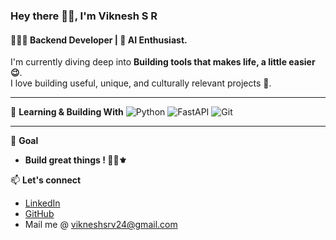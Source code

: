 ### Hey there 👋🏻, I'm Viknesh S R
#### 🧑🏽‍💻 Backend Developer | 🧠 AI Enthusiast.
I'm currently diving deep into **Building tools that makes life, a little easier 😉**.  
I love building useful, unique, and culturally relevant projects 🦚.

---

🌱 **Learning & Building With**
![Python](https://img.shields.io/badge/-Python-333333?style=flat&logo=python)
![FastAPI](https://img.shields.io/badge/-FastAPI-333333?style=flat&logo=fastapi)
![Git](https://img.shields.io/badge/-Git-333333?style=flat&logo=git)

---

🎯 **Goal**
- **Build great things ! 🧩🌌⚜️**

📫 **Let's connect**
- [LinkedIn](https://www.linkedin.com/in/vikneshsrv24/)
- [GitHub](https://github.com/vikneshsrv24)
- Mail me @ vikneshsrv24@gmail.com
